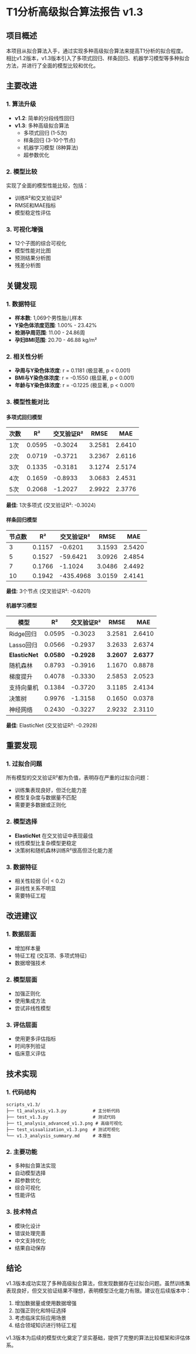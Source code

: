 # T1分析高级拟合算法报告 v1.3

## 项目概述

本项目从拟合算法入手，通过实现多种高级拟合算法来提高T1分析的拟合程度。相比v1.2版本，v1.3版本引入了多项式回归、样条回归、机器学习模型等多种拟合方法，并进行了全面的模型比较和优化。

## 主要改进

### 1. 算法升级
- **v1.2**: 简单的分段线性回归
- **v1.3**: 多种高级拟合算法
  - 多项式回归 (1-5次)
  - 样条回归 (3-10个节点)
  - 机器学习模型 (8种算法)
  - 超参数优化

### 2. 模型比较
实现了全面的模型性能比较，包括：
- 训练R²和交叉验证R²
- RMSE和MAE指标
- 模型稳定性评估

### 3. 可视化增强
- 12个子图的综合可视化
- 模型性能对比图
- 预测结果分析图
- 残差分析图

## 关键发现

### 1. 数据特征
- **样本数**: 1,069个男性胎儿样本
- **Y染色体浓度范围**: 1.00% - 23.42%
- **检测孕周范围**: 11.00 - 24.86周
- **孕妇BMI范围**: 20.70 - 46.88 kg/m²

### 2. 相关性分析
- **孕周与Y染色体浓度**: r = 0.1181 (极显著, p < 0.001)
- **BMI与Y染色体浓度**: r = -0.1550 (极显著, p < 0.001)
- **年龄与Y染色体浓度**: r = -0.1225 (极显著, p < 0.001)

### 3. 模型性能对比

#### 多项式回归模型
| 次数 | R² | 交叉验证R² | RMSE | MAE |
|------|----|-----------|------|-----|
| 1次 | 0.0595 | -0.3024 | 3.2581 | 2.6410 |
| 2次 | 0.0719 | -0.3721 | 3.2367 | 2.6116 |
| 3次 | 0.1335 | -0.3181 | 3.1274 | 2.5174 |
| 4次 | 0.1659 | -0.8933 | 3.0683 | 2.4531 |
| 5次 | 0.2068 | -1.2027 | 2.9922 | 2.3776 |

**最佳**: 1次多项式 (交叉验证R²: -0.3024)

#### 样条回归模型
| 节点数 | R² | 交叉验证R² | RMSE | MAE |
|--------|----|-----------|------|-----|
| 3 | 0.1157 | -0.6201 | 3.1593 | 2.5420 |
| 5 | 0.1527 | -59.6421 | 3.0926 | 2.4854 |
| 7 | 0.1766 | -1.1024 | 3.0486 | 2.4492 |
| 10 | 0.1942 | -435.4968 | 3.0159 | 2.4141 |

**最佳**: 3个节点 (交叉验证R²: -0.6201)

#### 机器学习模型
| 模型 | R² | 交叉验证R² | RMSE | MAE |
|------|----|-----------|------|-----|
| Ridge回归 | 0.0595 | -0.3023 | 3.2581 | 2.6410 |
| Lasso回归 | 0.0566 | -0.2937 | 3.2633 | 2.6374 |
| **ElasticNet** | **0.0580** | **-0.2928** | **3.2607** | **2.6377** |
| 随机森林 | 0.8793 | -0.3916 | 1.1670 | 0.8878 |
| 梯度提升 | 0.4078 | -0.3330 | 2.5853 | 2.0523 |
| 支持向量机 | 0.1384 | -0.3720 | 3.1185 | 2.4134 |
| 决策树 | 0.9976 | -1.3158 | 0.1650 | 0.0378 |
| 神经网络 | 0.2430 | -0.3227 | 2.9232 | 2.3110 |

**最佳**: ElasticNet (交叉验证R²: -0.2928)

## 重要发现

### 1. 过拟合问题
所有模型的交叉验证R²都为负值，表明存在严重的过拟合问题：
- 训练集表现良好，但泛化能力差
- 模型复杂度与数据量不匹配
- 需要更多数据或正则化

### 2. 模型选择
- **ElasticNet** 在交叉验证中表现最佳
- 线性模型比复杂模型更稳定
- 决策树和随机森林训练R²很高但泛化能力差

### 3. 数据特征
- 相关性较弱 (|r| < 0.2)
- 非线性关系不明显
- 需要特征工程

## 改进建议

### 1. 数据层面
- 增加样本量
- 特征工程 (交互项、多项式特征)
- 数据增强技术

### 2. 模型层面
- 加强正则化
- 使用集成方法
- 尝试非线性模型

### 3. 评估层面
- 使用更多评估指标
- 时间序列验证
- 临床意义评估

## 技术实现

### 1. 代码结构
```
scripts_v1.3/
├── t1_analysis_v1.3.py          # 主分析代码
├── test_v1.3.py                 # 测试代码
├── t1_analysis_advanced_v1.3.png # 高级可视化
├── test_visualization_v1.3.png  # 测试可视化
└── v1.3_analysis_summary.md     # 本报告
```

### 2. 主要功能
- 多种拟合算法实现
- 自动模型选择
- 超参数优化
- 综合可视化
- 性能评估

### 3. 技术特点
- 模块化设计
- 错误处理完善
- 中文支持优化
- 结果自动保存

## 结论

v1.3版本成功实现了多种高级拟合算法，但发现数据存在过拟合问题。虽然训练集表现良好，但交叉验证结果不理想，表明模型泛化能力有限。建议在后续版本中：

1. 增加数据量或使用数据增强
2. 加强正则化和特征选择
3. 考虑临床实际应用场景
4. 结合领域知识进行特征工程

v1.3版本为后续的模型优化奠定了坚实基础，提供了完整的算法比较框架和评估体系。
